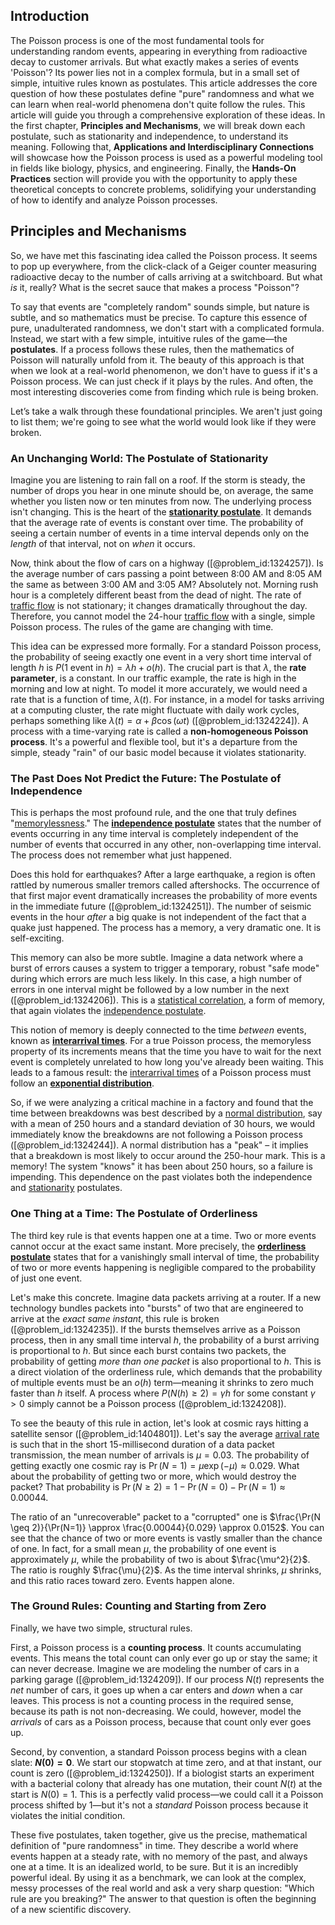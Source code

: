 ## Introduction
The Poisson process is one of the most fundamental tools for understanding random events, appearing in everything from radioactive decay to customer arrivals. But what exactly makes a series of events 'Poisson'? Its power lies not in a complex formula, but in a small set of simple, intuitive rules known as postulates. This article addresses the core question of how these postulates define "pure" randomness and what we can learn when real-world phenomena don't quite follow the rules. This article will guide you through a comprehensive exploration of these ideas. In the first chapter, **Principles and Mechanisms**, we will break down each postulate, such as stationarity and independence, to understand its meaning. Following that, **Applications and Interdisciplinary Connections** will showcase how the Poisson process is used as a powerful modeling tool in fields like biology, physics, and engineering. Finally, the **Hands-On Practices** section will provide you with the opportunity to apply these theoretical concepts to concrete problems, solidifying your understanding of how to identify and analyze Poisson processes.

## Principles and Mechanisms

So, we have met this fascinating idea called the Poisson process. It seems to pop up everywhere, from the click-clack of a Geiger counter measuring radioactive decay to the number of calls arriving at a switchboard. But what *is* it, really? What is the secret sauce that makes a process "Poisson"?

To say that events are "completely random" sounds simple, but nature is subtle, and so mathematics must be precise. To capture this essence of pure, unadulterated randomness, we don't start with a complicated formula. Instead, we start with a few simple, intuitive rules of the game—the **postulates**. If a process follows these rules, then the mathematics of Poisson will naturally unfold from it. The beauty of this approach is that when we look at a real-world phenomenon, we don't have to guess if it's a Poisson process. We can just check if it plays by the rules. And often, the most interesting discoveries come from finding which rule is being broken.

Let’s take a walk through these foundational principles. We aren't just going to list them; we're going to see what the world would look like if they were broken.

### An Unchanging World: The Postulate of Stationarity

Imagine you are listening to rain fall on a roof. If the storm is steady, the number of drops you hear in one minute should be, on average, the same whether you listen now or ten minutes from now. The underlying process isn't changing. This is the heart of the **[stationarity postulate](@article_id:271776)**. It demands that the average rate of events is constant over time. The probability of seeing a certain number of events in a time interval depends only on the *length* of that interval, not on *when* it occurs.

Now, think about the flow of cars on a highway ([@problem_id:1324257]). Is the average number of cars passing a point between 8:00 AM and 8:05 AM the same as between 3:00 AM and 3:05 AM? Absolutely not. Morning rush hour is a completely different beast from the dead of night. The rate of [traffic flow](@article_id:164860) is not stationary; it changes dramatically throughout the day. Therefore, you cannot model the 24-hour [traffic flow](@article_id:164860) with a single, simple Poisson process. The rules of the game are changing with time.

This idea can be expressed more formally. For a standard Poisson process, the probability of seeing exactly one event in a very short time interval of length $h$ is $P(\text{1 event in } h) = \lambda h + o(h)$. The crucial part is that $\lambda$, the **rate parameter**, is a constant. In our traffic example, the rate is high in the morning and low at night. To model it more accurately, we would need a rate that is a function of time, $\lambda(t)$. For instance, in a model for tasks arriving at a computing cluster, the rate might fluctuate with daily work cycles, perhaps something like $\lambda(t) = \alpha + \beta \cos(\omega t)$ ([@problem_id:1324224]). A process with a time-varying rate is called a **non-homogeneous Poisson process**. It's a powerful and flexible tool, but it's a departure from the simple, steady "rain" of our basic model because it violates stationarity.

### The Past Does Not Predict the Future: The Postulate of Independence

This is perhaps the most profound rule, and the one that truly defines "[memorylessness](@article_id:268056)." The **[independence postulate](@article_id:271047)** states that the number of events occurring in any time interval is completely independent of the number of events that occurred in any other, non-overlapping time interval. The process does not remember what just happened.

Does this hold for earthquakes? After a large earthquake, a region is often rattled by numerous smaller tremors called aftershocks. The occurrence of that first major event dramatically increases the probability of more events in the immediate future ([@problem_id:1324251]). The number of seismic events in the hour *after* a big quake is not independent of the fact that a quake just happened. The process has a memory, a very dramatic one. It is self-exciting.

This memory can also be more subtle. Imagine a data network where a burst of errors causes a system to trigger a temporary, robust "safe mode" during which errors are much less likely. In this case, a high number of errors in one interval might be followed by a low number in the next ([@problem_id:1324206]). This is a [statistical correlation](@article_id:199707), a form of memory, that again violates the [independence postulate](@article_id:271047).

This notion of memory is deeply connected to the time *between* events, known as **[interarrival times](@article_id:271483)**. For a true Poisson process, the memoryless property of its increments means that the time you have to wait for the next event is completely unrelated to how long you've already been waiting. This leads to a famous result: the [interarrival times](@article_id:271483) of a Poisson process must follow an **[exponential distribution](@article_id:273400)**.

So, if we were analyzing a critical machine in a factory and found that the time between breakdowns was best described by a [normal distribution](@article_id:136983), say with a mean of 250 hours and a standard deviation of 30 hours, we would immediately know the breakdowns are not following a Poisson process ([@problem_id:1324244]). A normal distribution has a "peak" – it implies that a breakdown is most likely to occur around the 250-hour mark. This is a memory! The system "knows" it has been about 250 hours, so a failure is impending. This dependence on the past violates both the independence and [stationarity](@article_id:143282) postulates.

### One Thing at a Time: The Postulate of Orderliness

The third key rule is that events happen one at a time. Two or more events cannot occur at the exact same instant. More precisely, the **[orderliness postulate](@article_id:275415)** states that for a vanishingly small interval of time, the probability of two or more events happening is negligible compared to the probability of just one event.

Let's make this concrete. Imagine data packets arriving at a router. If a new technology bundles packets into "bursts" of two that are engineered to arrive at the *exact same instant*, this rule is broken ([@problem_id:1324235]). If the bursts themselves arrive as a Poisson process, then in any small time interval $h$, the probability of a burst arriving is proportional to $h$. But since each burst contains two packets, the probability of getting *more than one packet* is also proportional to $h$. This is a direct violation of the orderliness rule, which demands that the probability of multiple events must be an $o(h)$ term—meaning it shrinks to zero much faster than $h$ itself. A process where $P(N(h) \geq 2) = \gamma h$ for some constant $\gamma > 0$ simply cannot be a Poisson process ([@problem_id:1324208]).

To see the beauty of this rule in action, let's look at cosmic rays hitting a satellite sensor ([@problem_id:1404801]). Let's say the average [arrival rate](@article_id:271309) is such that in the short 15-millisecond duration of a data packet transmission, the mean number of arrivals is $\mu = 0.03$. The probability of getting exactly one cosmic ray is $\Pr(N=1) = \mu \exp(-\mu) \approx 0.029$. What about the probability of getting two or more, which would destroy the packet? That probability is $\Pr(N \ge 2) = 1 - \Pr(N=0) - \Pr(N=1) \approx 0.00044$.

The ratio of an "unrecoverable" packet to a "corrupted" one is $\frac{\Pr(N \geq 2)}{\Pr(N=1)} \approx \frac{0.00044}{0.029} \approx 0.0152$. You can see that the chance of two or more events is vastly smaller than the chance of one. In fact, for a small mean $\mu$, the probability of one event is approximately $\mu$, while the probability of two is about $\frac{\mu^2}{2}$. The ratio is roughly $\frac{\mu}{2}$. As the time interval shrinks, $\mu$ shrinks, and this ratio races toward zero. Events happen alone.

### The Ground Rules: Counting and Starting from Zero

Finally, we have two simple, structural rules.

First, a Poisson process is a **counting process**. It counts accumulating events. This means the total count can only ever go up or stay the same; it can never decrease. Imagine we are modeling the number of cars in a parking garage ([@problem_id:1324209]). If our process $N(t)$ represents the *net* number of cars, it goes up when a car enters and *down* when a car leaves. This process is not a counting process in the required sense, because its path is not non-decreasing. We could, however, model the *arrivals* of cars as a Poisson process, because that count only ever goes up.

Second, by convention, a standard Poisson process begins with a clean slate: **$N(0)=0$**. We start our stopwatch at time zero, and at that instant, our count is zero ([@problem_id:1324250]). If a biologist starts an experiment with a bacterial colony that already has one mutation, their count $N(t)$ at the start is $N(0)=1$. This is a perfectly valid process—we could call it a Poisson process shifted by 1—but it's not a *standard* Poisson process because it violates the initial condition.

These five postulates, taken together, give us the precise, mathematical definition of "pure randomness" in time. They describe a world where events happen at a steady rate, with no memory of the past, and always one at a time. It is an idealized world, to be sure. But it is an incredibly powerful ideal. By using it as a benchmark, we can look at the complex, messy processes of the real world and ask a very sharp question: "Which rule are you breaking?" The answer to that question is often the beginning of a new scientific discovery.